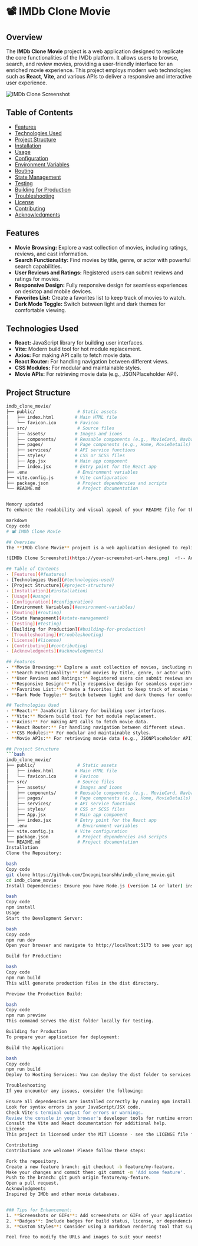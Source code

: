 # 📽️ IMDb Clone Movie

## Overview
The **IMDb Clone Movie** project is a web application designed to replicate the core functionalities of the IMDb platform. It allows users to browse, search, and review movies, providing a user-friendly interface for an enriched movie experience. This project employs modern web technologies such as **React**, **Vite**, and various APIs to deliver a responsive and interactive user experience.

![IMDb Clone Screenshot](https://your-screenshot-url-here.png)  <!-- Add a relevant screenshot of your application -->

## Table of Contents
- [Features](#features)
- [Technologies Used](#technologies-used)
- [Project Structure](#project-structure)
- [Installation](#installation)
- [Usage](#usage)
- [Configuration](#configuration)
- [Environment Variables](#environment-variables)
- [Routing](#routing)
- [State Management](#state-management)
- [Testing](#testing)
- [Building for Production](#building-for-production)
- [Troubleshooting](#troubleshooting)
- [License](#license)
- [Contributing](#contributing)
- [Acknowledgments](#acknowledgments)

## Features
- **Movie Browsing:** Explore a vast collection of movies, including ratings, reviews, and cast information.
- **Search Functionality:** Find movies by title, genre, or actor with powerful search capabilities.
- **User Reviews and Ratings:** Registered users can submit reviews and ratings for movies.
- **Responsive Design:** Fully responsive design for seamless experiences on desktop and mobile devices.
- **Favorites List:** Create a favorites list to keep track of movies to watch.
- **Dark Mode Toggle:** Switch between light and dark themes for comfortable viewing.

## Technologies Used
- **React:** JavaScript library for building user interfaces.
- **Vite:** Modern build tool for hot module replacement.
- **Axios:** For making API calls to fetch movie data.
- **React Router:** For handling navigation between different views.
- **CSS Modules:** For modular and maintainable styles.
- **Movie APIs:** For retrieving movie data (e.g., JSONPlaceholder API).

## Project Structure
```bash
imdb_clone_movie/
├── public/                # Static assets
│   ├── index.html        # Main HTML file
│   └── favicon.ico       # Favicon
├── src/                   # Source files
│   ├── assets/           # Images and icons
│   ├── components/       # Reusable components (e.g., MovieCard, Navbar)
│   ├── pages/            # Page components (e.g., Home, MovieDetails)
│   ├── services/         # API service functions
│   ├── styles/           # CSS or SCSS files
│   ├── App.jsx           # Main app component
│   ├── index.jsx         # Entry point for the React app
├── .env                   # Environment variables
├── vite.config.js        # Vite configuration
├── package.json           # Project dependencies and scripts
└── README.md              # Project documentation


Memory updated
To enhance the readability and visual appeal of your README file for the IMDb Clone Movie project, consider adding markdown elements like badges, images, and code snippets. Below is an improved version:

markdown
Copy code
# 📽️ IMDb Clone Movie

## Overview
The **IMDb Clone Movie** project is a web application designed to replicate the core functionalities of the IMDb platform. It allows users to browse, search, and review movies, providing a user-friendly interface for an enriched movie experience. This project employs modern web technologies such as **React**, **Vite**, and various APIs to deliver a responsive and interactive user experience.

![IMDb Clone Screenshot](https://your-screenshot-url-here.png)  <!-- Add a relevant screenshot of your application -->

## Table of Contents
- [Features](#features)
- [Technologies Used](#technologies-used)
- [Project Structure](#project-structure)
- [Installation](#installation)
- [Usage](#usage)
- [Configuration](#configuration)
- [Environment Variables](#environment-variables)
- [Routing](#routing)
- [State Management](#state-management)
- [Testing](#testing)
- [Building for Production](#building-for-production)
- [Troubleshooting](#troubleshooting)
- [License](#license)
- [Contributing](#contributing)
- [Acknowledgments](#acknowledgments)

## Features
- **Movie Browsing:** Explore a vast collection of movies, including ratings, reviews, and cast information.
- **Search Functionality:** Find movies by title, genre, or actor with powerful search capabilities.
- **User Reviews and Ratings:** Registered users can submit reviews and ratings for movies.
- **Responsive Design:** Fully responsive design for seamless experiences on desktop and mobile devices.
- **Favorites List:** Create a favorites list to keep track of movies to watch.
- **Dark Mode Toggle:** Switch between light and dark themes for comfortable viewing.

## Technologies Used
- **React:** JavaScript library for building user interfaces.
- **Vite:** Modern build tool for hot module replacement.
- **Axios:** For making API calls to fetch movie data.
- **React Router:** For handling navigation between different views.
- **CSS Modules:** For modular and maintainable styles.
- **Movie APIs:** For retrieving movie data (e.g., JSONPlaceholder API).

## Project Structure
```bash
imdb_clone_movie/
├── public/                # Static assets
│   ├── index.html        # Main HTML file
│   └── favicon.ico       # Favicon
├── src/                   # Source files
│   ├── assets/           # Images and icons
│   ├── components/       # Reusable components (e.g., MovieCard, Navbar)
│   ├── pages/            # Page components (e.g., Home, MovieDetails)
│   ├── services/         # API service functions
│   ├── styles/           # CSS or SCSS files
│   ├── App.jsx           # Main app component
│   ├── index.jsx         # Entry point for the React app
├── .env                   # Environment variables
├── vite.config.js        # Vite configuration
├── package.json           # Project dependencies and scripts
└── README.md              # Project documentation
Installation
Clone the Repository:

bash
Copy code
git clone https://github.com/Incognitoanshh/imdb_clone_movie.git
cd imdb_clone_movie
Install Dependencies: Ensure you have Node.js (version 14 or later) installed. Then, run:

bash
Copy code
npm install
Usage
Start the Development Server:

bash
Copy code
npm run dev
Open your browser and navigate to http://localhost:5173 to see your application in action.

Build for Production:

bash
Copy code
npm run build
This will generate production files in the dist directory.

Preview the Production Build:

bash
Copy code
npm run preview
This command serves the dist folder locally for testing.

Building for Production
To prepare your application for deployment:

Build the Application:

bash
Copy code
npm run build
Deploy to Hosting Services: You can deploy the dist folder to services like Netlify, Vercel, or GitHub Pages. Ensure that you configure the hosting service to serve the index.html file for all paths.

Troubleshooting
If you encounter any issues, consider the following:

Ensure all dependencies are installed correctly by running npm install.
Look for syntax errors in your JavaScript/JSX code.
Check Vite's terminal output for errors or warnings.
Review the console in your browser's developer tools for runtime errors.
Consult the Vite and React documentation for additional help.
License
This project is licensed under the MIT License - see the LICENSE file for details.

Contributing
Contributions are welcome! Please follow these steps:

Fork the repository.
Create a new feature branch: git checkout -b feature/my-feature.
Make your changes and commit them: git commit -m 'Add some feature'.
Push to the branch: git push origin feature/my-feature.
Open a pull request.
Acknowledgments
Inspired by IMDb and other movie databases.


### Tips for Enhancement:
1. **Screenshots or GIFs**: Add screenshots or GIFs of your application in action.
2. **Badges**: Include badges for build status, license, or dependencies.
3. **Custom Styles**: Consider using a markdown rendering tool that supports custom styles for a better presentation.

Feel free to modify the URLs and images to suit your needs!
